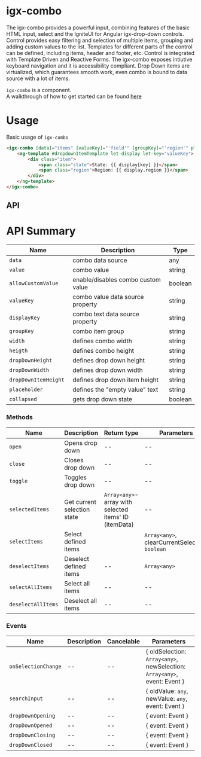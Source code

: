 # igx-combo
The igx-combo provides a powerful input, combining features of the basic HTML input, select and the IgniteUI for Angular igx-drop-down controls.
Control provides easy filtering and selection of multiple items, grouping and adding custom values to the list.
Templates for different parts of the control can be defined, including items, header and footer, etc.
Control is integrated with Template Driven and Reactive Forms.
The igx-combo exposes intiutive keyboard navigation and it is accessibility compliant.
Drop Down items are virtualized, which guarantees smooth work, even combo is bound to data source with a lot of items.


`igx-combo` is a component.  
A walkthrough of how to get started can be found [here](https://www.infragistics.com/products/ignite-ui-angular/angular/components/combo.html)

# Usage


Basic usage of `igx-combo`

```html
<igx-combo [data]="items" [valueKey]="'field'" [groupKey]="'region'" placeholder="Location(s)">
	<ng-template #dropdownItemTemplate let-display let-key="valueKey">
		<div class="item">
			<span class="state">State: {{ display[key] }}</span>
			<span class="region">Region: {{ display.region }}</span>
		</div>
	</ng-template>
</igx-combo>
```

## API

# API Summary
| Name            | Description                                       | Type                        |
   |-----------------|---------------------------------------------------|-----------------------------|
   |  `data`         | combo data source                                 | any                         |
   |  `value`        | combo value                                       | string                      |
   |  `allowCustomValue`        | enable/disables combo custom value     | boolean                     |
   |  `valueKey`    | combo value data source property                  | string                      |
   |  `displayKey`    | combo text data source property                  | string                      |
   |  `groupKey`        | combo item group                               | string                      |
   |  `width `          | defines combo width                            | string                      |
   |  `heigth`          | defines combo height                           | string                      |
   |  `dropDownHeight ` | defines drop down height                       | string                      |
   |  `dropDownWidth ` | defines drop down width                       | string                      |
   |  `dropDownItemHeight ` | defines drop down item height                  | string                      |
   |  `placeholder `    | defines the "empty value" text                 | string                      |
   |  `collapsed`       | gets drop down state                           | boolean                      |

### Methods

   | Name     | Description                | Return type                                       | Parameters           |
   |----------|----------------------------|---------------------------------------------------|----------------------|
   | `open` | Opens drop down | -- | -- |
   | `close` | Closes drop down | -- | -- |
   | `toggle` | Toggles drop down | -- | -- |
   | `selectedItems` | Get current selection state | `Array<any>`- array with selected items' ID (itemData) | -- |
   | `selectItems` | Select defined items  | |`Array<any>`, clearCurrentSelection: `boolean` |
   | `deselectItems` | Deselect defined items | -- | `Array<any>` |
   | `selectAllItems` | Select all items | -- | -- |
   | `deselectAllItems` | Deselect all items | -- | -- |

   ### Events
|Name|Description|Cancelable|Parameters|
|--|--|--|--|
| `onSelectionChange` | -- | -- | { oldSelection: `Array<any>`, newSelection: `Array<any>`, event: Event }|
| `searchInput` | -- | -- | { oldValue: `any`, newValue: `any`, event: Event }|
| `dropDownOpening` | -- | -- | { event: Event }|
| `dropDownOpened` | -- | -- | { event: Event }|
| `dropDownClosing` | -- | -- | { event: Event }|
| `dropDownClosed` | -- | -- | { event: Event }|
